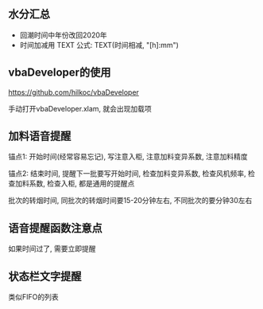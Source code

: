 ## 水分汇总

- 回潮时间中年份改回2020年
- 时间加减用 TEXT 公式: TEXT(时间相减, "[h]:mm")



## vbaDeveloper的使用

<https://github.com/hilkoc/vbaDeveloper>

手动打开vbaDeveloper.xlam, 就会出现加载项



## 加料语音提醒

锚点1: 开始时间(经常容易忘记), 写注意入柜, 注意加料变异系数, 注意加料精度

锚点2: 结束时间, 提醒下一批要写开始时间, 检查加料变异系数, 检查风机频率, 检查加料系数, 检查入柜,  都是通用的提醒点

批次的转烟时间, 同批次的转烟时间要15-20分钟左右, 不同批次的要分钟30左右



## 语音提醒函数注意点

如果时间过了, 需要立即提醒



## 状态栏文字提醒

类似FIFO的列表

